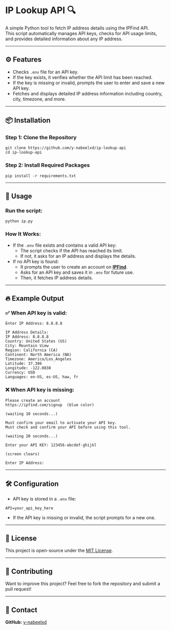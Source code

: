 # IP Lookup API 🔍

A simple Python tool to fetch IP address details using the IPFind API.  
This script automatically manages API keys, checks for API usage limits, and provides detailed information about any IP address.

---

## ⚙️ Features
- Checks `.env` file for an API key.
- If the key exists, it verifies whether the API limit has been reached.
- If the key is missing or invalid, prompts the user to enter and save a new API key.
- Fetches and displays detailed IP address information including country, city, timezone, and more.

---

## 📦 Installation
### **Step 1: Clone the Repository**
```
git clone https://github.com/y-nabeelxd/ip-lookup-api
cd ip-lookup-api
```

### **Step 2: Install Required Packages**
```
pip install -r requirements.txt
```

---

## 🚀 Usage
### **Run the script:**
```
python ip.py
```

### **How It Works:**
- If the `.env` file exists and contains a valid API key:
  - The script checks if the API has reached its limit.
  - If not, it asks for an IP address and displays the details.
- If no API key is found:
  - It prompts the user to create an account on **[IPFind](https://ipfind.com/signup)**.
  - Asks for an API key and saves it in `.env` for future use.
  - Then, it fetches IP address details.

---

## 🔥 Example Output
### ✅ **When API key is valid:**
```
Enter IP Address: 8.8.8.8

IP Address Details:
IP Address: 8.8.8.8
Country: United States (US)
City: Mountain View
Region: California (CA)
Continent: North America (NA)
Timezone: America/Los_Angeles
Latitude: 37.386
Longitude: -122.0838
Currency: USD
Languages: en-US, es-US, haw, fr
```

### ❌ **When API key is missing:**
```
Please create an account  
https://ipfind.com/signup  (blue color)

(waiting 10 seconds...)

Must confirm your email to activate your API key.  
Must check and confirm your API before using this tool.  

(waiting 20 seconds...)

Enter your API KEY: 123456-abcdef-ghijkl

(screen clears)

Enter IP Address:
```

---

## 🛠️ Configuration
- API key is stored in a `.env` file:
```
API=your_api_key_here
```
- If the API key is missing or invalid, the script prompts for a new one.

---

## 📝 License
This project is open-source under the [MIT License](LICENSE).

---

## 🤝 Contributing
Want to improve this project? Feel free to fork the repository and submit a pull request!

---

## 📧 Contact
**GitHub:** [y-nabeelxd](https://github.com/y-nabeelxd)  
